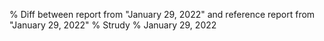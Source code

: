 % Diff between report from "January 29, 2022" and reference report from "January 29, 2022"
% Strudy
% January 29, 2022


